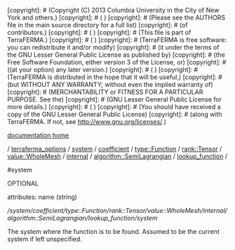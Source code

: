 [copyright]: # (Copyright (C) 2013 Columbia University in the City of New York and others.)
[copyright]: # ( )
[copyright]: # (Please see the AUTHORS file in the main source directory for a full list)
[copyright]: # (of contributors.)
[copyright]: # ( )
[copyright]: # (This file is part of TerraFERMA.)
[copyright]: # ( )
[copyright]: # (TerraFERMA is free software: you can redistribute it and/or modify)
[copyright]: # (it under the terms of the GNU Lesser General Public License as published by)
[copyright]: # (the Free Software Foundation, either version 3 of the License, or)
[copyright]: # ((at your option) any later version.)
[copyright]: # ( )
[copyright]: # (TerraFERMA is distributed in the hope that it will be useful,)
[copyright]: # (but WITHOUT ANY WARRANTY; without even the implied warranty of)
[copyright]: # (MERCHANTABILITY or FITNESS FOR A PARTICULAR PURPOSE. See the)
[copyright]: # (GNU Lesser General Public License for more details.)
[copyright]: # ( )
[copyright]: # (You should have received a copy of the GNU Lesser General Public License)
[copyright]: # (along with TerraFERMA. If not, see <http://www.gnu.org/licenses/>.)

[documentation home](Documentation)

/ [terraferma_options](../../../../../../../../../terraferma_options.md) / [system](../../../../../../../../system.md) / [coefficient](../../../../../../../coefficient.md) / [type::Function](../../../../../../type__Function.md) / [rank::Tensor](../../../../../rank__Tensor.md) / [value::WholeMesh](../../../../value__WholeMesh.md) / [internal](../../../internal.md) / [algorithm::SemiLagrangian](../../algorithm__SemiLagrangian.md) / [lookup_function](../lookup_function.md) /

#system

OPTIONAL 

attributes: name (string) 

*/system/coefficient/type::Function/rank::Tensor/value::WholeMesh/internal/algorithm::SemiLagrangian/lookup_function/system*

The system where the function is to be found.
Assumed to be the current system if left unspecified.

[autogenerated]: # (This file was automatically generated from the schema file:/home/cwilson/repos/github/TerraFERMA/TerraFERMA/buckettools/schemas/function.rng.)

